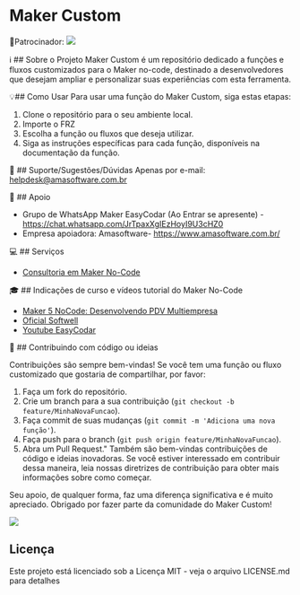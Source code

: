 # Maker Custom

📌Patrocinador:
<img src="https://github.com/jaimeabreujr/Maker-Customer/blob/main/assets/logo_da_Amasoftware.png">

:information_source: ## Sobre o Projeto
Maker Custom é um repositório dedicado a funções e fluxos customizados para o Maker no-code, destinado a desenvolvedores que desejam ampliar e personalizar suas experiências com esta ferramenta.

💡## Como Usar
Para usar uma função do Maker Custom, siga estas etapas:
1. Clone o repositório para o seu ambiente local.
2. Importe o FRZ
3. Escolha a função ou fluxos que deseja utilizar.
4. Siga as instruções específicas para cada função, disponíveis na documentação da função.

📧 ## Suporte/Sugestões/Dúvidas
Apenas por e-mail: helpdesk@amasoftware.com.br

💪 ## Apoio 
* Grupo de WhatsApp Maker EasyCodar (Ao Entrar se apresente) - https://chat.whatsapp.com/JrTpaxXgIEzHoyI9U3cHZ0 
* Empresa apoiadora: Amasoftware- https://www.amasoftware.com.br/

💻 ## Serviços 
* [Consultoria em Maker No-Code](https://api.whatsapp.com/send?phone=557132194787)

🎓 ## Indicações de curso e vídeos tutorial do Maker No-Code 
* [Maker 5 NoCode: Desenvolvendo PDV Multiempresa](https://hotmart.com/pt-br/marketplace/produtos/maker-nocode-5-crie-sistema-de-vendas/V85582479V)
* [Oficial Softwell](https://suporte.softwell.com.br/eadmaker/)
* [Youtube EasyCodar](https://www.youtube.com/results?search_query=easy+codar)

🎯 ## Contribuindo com código ou ideias 

Contribuições são sempre bem-vindas! Se você tem uma função ou fluxo customizado que gostaria de compartilhar, por favor:
1. Faça um fork do repositório.
2. Crie um branch para a sua contribuição (`git checkout -b feature/MinhaNovaFuncao`).
3. Faça commit de suas mudanças (`git commit -m 'Adiciona uma nova função'`).
4. Faça push para o branch (`git push origin feature/MinhaNovaFuncao`).
5. Abra um Pull Request."
Também são bem-vindas contribuições de código e ideias inovadoras. Se você estiver interessado em contribuir dessa maneira, leia nossas diretrizes de contribuição para obter mais informações sobre como começar.

Seu apoio, de qualquer forma, faz uma diferença significativa e é muito apreciado. Obrigado por fazer parte da comunidade do Maker Custom!

<img src="https://github.com/jaimeabreujr/Maker-Customer/blob/main/assets/Pix_14.54.29_86d4b38f.jpg">

## Licença
Este projeto está licenciado sob a Licença MIT - veja o arquivo LICENSE.md para detalhes
